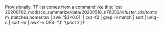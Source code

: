 Provisionally, TF list comes from a command like this:
`cat 20200702_modisco_summarize/data/20200518_n76052/*/cluster_idx*/tomtom_matches.homer.tsv | awk '$3<0.01' |  cut -f2 | grep -v match |  sort | uniq -c | sort -nr | awk -v OFS='\t' '{print $2,$1}'
